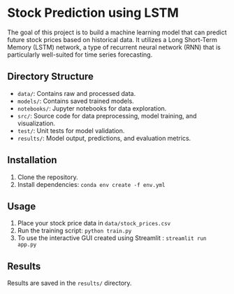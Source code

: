 # Stock Prediction using LSTM
 The goal of this project is to build a machine learning model that can predict future stock prices based on historical data. It utilizes a Long Short-Term Memory (LSTM) network, a type of recurrent neural network (RNN) that is particularly well-suited for time series forecasting.


## Directory Structure

- `data/`: Contains raw and processed data.
- `models/`: Contains saved trained models.
- `notebooks/`: Jupyter notebooks for data exploration.
- `src/`: Source code for data preprocessing, model training, and visualization.
- `test/`: Unit tests for model validation.
- `results/`: Model output, predictions, and evaluation metrics.

## Installation

1. Clone the repository.
2. Install dependencies: ```conda env create -f env.yml```

## Usage

1. Place your stock price data in ```data/stock_prices.csv```
2. Run the training script: ```python train.py```
3. To use the interactive GUI created using Streamlit : ```streamlit run app.py```

## Results

Results are saved in the `results/` directory.
